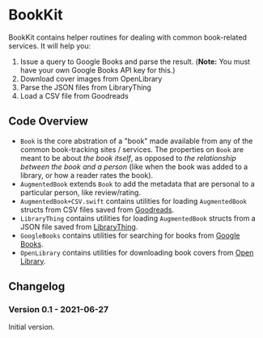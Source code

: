 # BookKit
 
BookKit contains helper routines for dealing with common book-related services. It will help you:

1. Issue a query to Google Books and parse the result. (**Note:** You must have your own Google Books API key for this.)
2. Download cover images from OpenLibrary
3. Parse the JSON files from LibraryThing
4. Load a CSV file from Goodreads

## Code Overview

* `Book` is the core abstration of a "book" made available from any of the common book-tracking sites / services. The properties on `Book` are meant to be about *the book itself*, as opposed to *the relationship between the book and a person* (like when the book was added to a library, or how a reader rates the book).
* `AugmentedBook` extends `Book` to add the metadata that are personal to a particular person, like review/rating.
* `AugmentedBook+CSV.swift` contains utilities for loading `AugmentedBook` structs from CSV files saved from [Goodreads](https://www.goodreads.com).
* `LibraryThing` contains utilities for loading `AugmentedBook` structs from a JSON file saved from [LibraryThing](https://www.librarything.com).
* `GoogleBooks` contains utilities for searching for books from [Google Books](https://books.google.com/?hl=en).
* `OpenLibrary` contains utilities for downloading book covers from [Open Library](https://openlibrary.org).

## Changelog

### Version 0.1 - 2021-06-27

Initial version.

